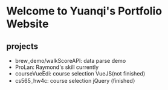 # Welcome to Yuanqi's Portfolio Website

## projects

- brew_demo/walkScoreAPI: data parse demo
- ProLan: Raymond's skill currently
- courseVueEdi: course selection VueJS(not finished)
- cs565_hw4c: course selection jQuery (finished）
